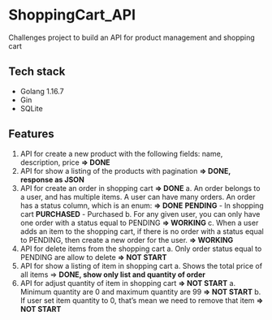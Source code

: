 # ShoppingCart_API
Challenges project to build an API for product management and shopping cart


## Tech stack
 - Golang 1.16.7
 - Gin
 - SQLite


## Features
1. API for create a new product with the following fields: name, description, price **=> DONE**
2. API for show a listing of the products with pagination **=> DONE, response as JSON**
3. API for create an order in shopping cart **=> DONE**
	a. An order belongs to a user, and has multiple items. A user can have many orders. An order has a status column, which is an enum: **=> DONE**
	**PENDING** - In shopping cart
	**PURCHASED** - Purchased
	b. For any given user, you can only have one order with a status equal to PENDING **=> WORKING**
	c. When a user adds an item to the shopping cart, if there is no order with a status equal to PENDING, then create a new order for the user. **=> WORKING**
4. API for delete items from the shopping cart
    a. Only order status equal to PENDING are allow to delete **=> NOT START**
5. API for show a listing of item in shopping cart
    a. Shows the total price of all items => **DONE, show only list and quantity of order**
6. API for adjust quantity of item in shopping cart **=> NOT START**
    a. Minimum quantity are 0 and maximum quantity are 99  **=> NOT START**
    b. If user set item quantity to 0, that’s mean we need to remove that item  **=> NOT START**
